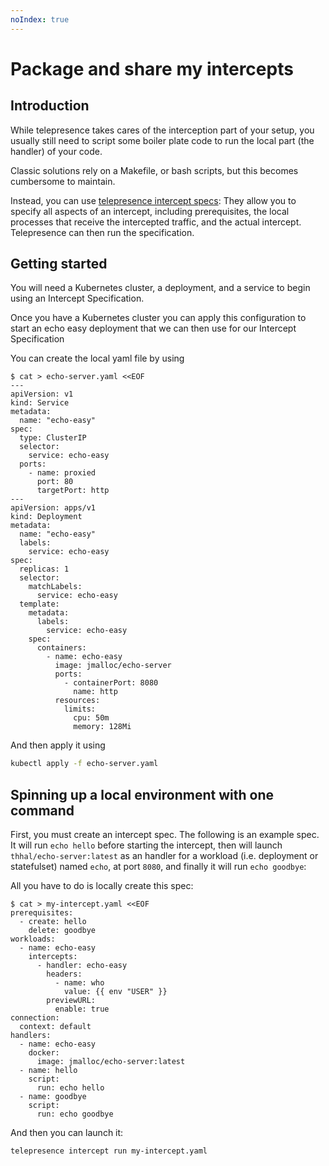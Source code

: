 ```yaml
---
noIndex: true
---
```


# Package and share my intercepts

## Introduction

While telepresence takes cares of the interception part of your setup, you usually still need to script some boiler plate code to run the local part (the handler) of your code.

Classic solutions rely on a Makefile, or bash scripts, but this becomes cumbersome to maintain.

Instead, you can use [telepresence intercept specs](../technical-reference/intercepts/configure-intercept-using-specifications.md): They allow you to specify all aspects of an intercept, including prerequisites, the local processes that receive the intercepted traffic, and the actual intercept. Telepresence can then run the specification.

## Getting started

You will need a Kubernetes cluster, a deployment, and a service to begin using an Intercept Specification.

Once you have a Kubernetes cluster you can apply this configuration to start an echo easy deployment that we can then use for our Intercept Specification

You can create the local yaml file by using

```console
$ cat > echo-server.yaml <<EOF
---
apiVersion: v1
kind: Service
metadata:
  name: "echo-easy"
spec:
  type: ClusterIP
  selector:
    service: echo-easy
  ports:
    - name: proxied
      port: 80
      targetPort: http
---
apiVersion: apps/v1
kind: Deployment
metadata:
  name: "echo-easy"
  labels:
    service: echo-easy
spec:
  replicas: 1
  selector:
    matchLabels:
      service: echo-easy
  template:
    metadata:
      labels:
        service: echo-easy
    spec:
      containers:
        - name: echo-easy
          image: jmalloc/echo-server
          ports:
            - containerPort: 8080
              name: http
          resources:
            limits:
              cpu: 50m
              memory: 128Mi
```

And then apply it using

```bash
kubectl apply -f echo-server.yaml
```

## Spinning up a local environment with one command

First, you must create an intercept spec. The following is an example spec. It will run `echo hello` before starting the intercept, then will launch `thhal/echo-server:latest` as an handler for a workload (i.e. deployment or statefulset) named `echo`, at port `8080`, and finally it will run `echo goodbye`:

All you have to do is locally create this spec:

```console
$ cat > my-intercept.yaml <<EOF
prerequisites:
  - create: hello
    delete: goodbye
workloads:
  - name: echo-easy
    intercepts:
      - handler: echo-easy
        headers:
          - name: who
            value: {{ env "USER" }}
        previewURL:
          enable: true
connection:
  context: default
handlers:
  - name: echo-easy
    docker:
      image: jmalloc/echo-server:latest
  - name: hello
    script:
      run: echo hello
  - name: goodbye
    script:
      run: echo goodbye
```

And then you can launch it:

```bash
telepresence intercept run my-intercept.yaml
```
